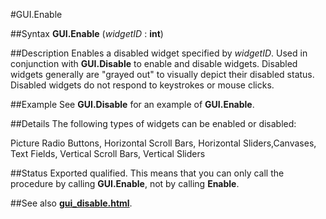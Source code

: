 
#GUI.Enable

##Syntax
**GUI.Enable** (_widgetID_ : **int**)



##Description
Enables a disabled widget specified by _widgetID_. 
Used in conjunction with **GUI.Disable** to enable and disable widgets. 
Disabled widgets generally are "grayed out" to visually depict their disabled status.
Disabled widgets do not respond to keystrokes or mouse clicks.



##Example
See **GUI.Disable** for an example of **GUI.Enable**.



##Details
The following types of widgets can be enabled or disabled:



Picture Radio Buttons, Horizontal Scroll Bars, Horizontal Sliders,Canvases, Text Fields, Vertical Scroll Bars, Vertical Sliders



##Status
Exported qualified.
This means that you can only call the procedure by calling **GUI.Enable**, not by calling **Enable**.



##See also
**[gui_disable.html](GUI.Disable)**.


